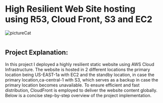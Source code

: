 # High Resilient Web Site hosting using R53, Cloud Front, S3 and EC2

![pictureCat](https://user-images.githubusercontent.com/136939198/247661690-ef1987b1-ee97-48eb-afbc-0f3892b7123c.jpg)


  <summary><h2 style="display: inline-block;">Project Explanation:</h2></summary>
In this project I deployed a highly resilient static website using AWS Cloud Infrastructure. The website is hosted in 2 different locations the primary location being US-EAST-1a with EC2 and the standby location, in case the primary location,ca-central-1 with S3, which serves as a backup in case the primary location becomes unavailable. To ensure efficient and fast distribution, CloudFront is employed to deliver the website content globally. Below is a concise step-by-step overview of the project implementation.
